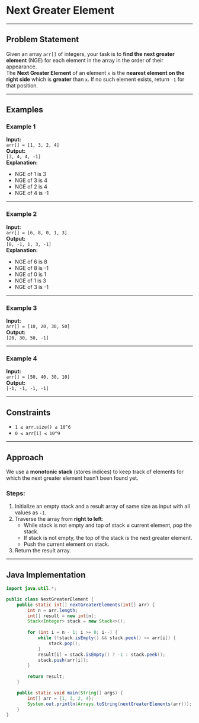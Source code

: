 # Next Greater Element

---

## Problem Statement

Given an array `arr[]` of integers, your task is to **find the next greater element** (NGE) for each element in the array in the order of their appearance.  
The **Next Greater Element** of an element `x` is the **nearest element on the right side** which is **greater** than `x`. If no such element exists, return `-1` for that position.

---

## Examples

### Example 1
**Input:**  
`arr[] = [1, 3, 2, 4]`  
**Output:**  
`[3, 4, 4, -1]`  
**Explanation:**  
- NGE of 1 is 3  
- NGE of 3 is 4  
- NGE of 2 is 4  
- NGE of 4 is -1  

---

### Example 2
**Input:**  
`arr[] = [6, 8, 0, 1, 3]`  
**Output:**  
`[8, -1, 1, 3, -1]`  
**Explanation:**  
- NGE of 6 is 8  
- NGE of 8 is -1  
- NGE of 0 is 1  
- NGE of 1 is 3  
- NGE of 3 is -1  

---

### Example 3
**Input:**  
`arr[] = [10, 20, 30, 50]`  
**Output:**  
`[20, 30, 50, -1]`  

---

### Example 4
**Input:**  
`arr[] = [50, 40, 30, 10]`  
**Output:**  
`[-1, -1, -1, -1]`  

---

## Constraints

- `1 ≤ arr.size() ≤ 10^6`
- `0 ≤ arr[i] ≤ 10^9`

---

## Approach

We use a **monotonic stack** (stores indices) to keep track of elements for which the next greater element hasn’t been found yet.

### Steps:
1. Initialize an empty stack and a result array of same size as input with all values as `-1`.
2. Traverse the array from **right to left**:
   - While stack is not empty and top of stack ≤ current element, pop the stack.
   - If stack is not empty, the top of the stack is the next greater element.
   - Push the current element on stack.
3. Return the result array.

---

## Java Implementation

```java
import java.util.*;

public class NextGreaterElement {
    public static int[] nextGreaterElements(int[] arr) {
        int n = arr.length;
        int[] result = new int[n];
        Stack<Integer> stack = new Stack<>();
        
        for (int i = n - 1; i >= 0; i--) {
            while (!stack.isEmpty() && stack.peek() <= arr[i]) {
                stack.pop();
            }
            result[i] = stack.isEmpty() ? -1 : stack.peek();
            stack.push(arr[i]);
        }
        
        return result;
    }

    public static void main(String[] args) {
        int[] arr = {1, 3, 2, 4};
        System.out.println(Arrays.toString(nextGreaterElements(arr)));
    }
}